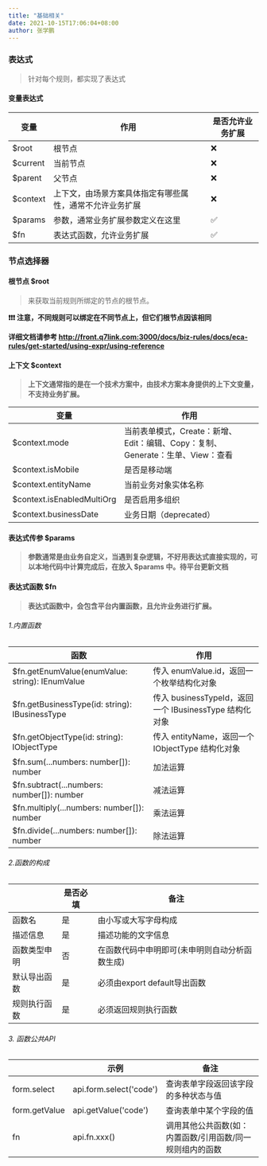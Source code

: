 ```yaml
---
title: "基础相关"
date: 2021-10-15T17:06:04+08:00
author: 张学鹏
---
```

### 表达式
> 针对每个规则，都实现了表达式
#### 变量表达式

| 变量 |	作用 |是否允许业务扩展 |
| --- | --- | --- |
| $root |	根节点 |	❌ |
| $current |	当前节点 |❌ |
| $parent |	父节点 |	❌ |
| $context |	上下文，由场景方案具体指定有哪些属性，通常不允许业务扩展 |	❌ |
| $params |	参数，通常业务扩展参数定义在这里 |✅ |
| $fn |	表达式函数，允许业务扩展 |	✅ |

### 节点选择器
#### 根节点 $root
> 来获取当前规则所绑定的节点的根节点。

<b>❗❗❗ 注意，不同规则可以绑定在不同节点上，但它们根节点因该相同<b/>

详细文档请参考 http://front.q7link.com:3000/docs/biz-rules/docs/eca-rules/get-started/using-expr/using-reference

#### 上下文 $context
> 上下文通常指的是在一个技术方案中，由技术方案本身提供的上下文变量，不支持业务扩展。

| 变量| 	作用| 
|---|---|
| $context.mode| 	当前表单模式，Create：新增、Edit：编辑、Copy：复制、Generate：生单、View：查看| 
| $context.isMobile| 	是否是移动端| 
| $context.entityName| 	当前业务对象实体名称| 
| $context.isEnabledMultiOrg| 	是否启用多组织| 
| $context.businessDate| 	业务日期（deprecated） |

#### 表达式传参 $params
> 参数通常是由业务自定义，当遇到复杂逻辑，不好用表达式直接实现的，可以本地代码中计算完成后，在放入 $params 中。待平台更新文档
 
#### 表达式函数 $fn
> 表达式函数中，会包含平台内置函数，且允许业务进行扩展。

###### 1.内置函数
| 函数| 作用| 
|---|---|
| $fn.getEnumValue(enumValue: string): IEnumValue	| 传入 enumValue.id，返回一个枚举结构化对象| 
| $fn.getBusinessType(id: string): IBusinessType	| 传入 businessTypeId，返回一个 IBusinessType 结构化对象| 
| $fn.getObjectType(id: string): IObjectType	| 传入 entityName，返回一个 IObjectType 结构化对象| 
| $fn.sum(...numbers: number[]): number	| 加法运算| 
| $fn.subtract(...numbers: number[]): number	| 减法运算| 
| $fn.multiply(...numbers: number[]): number	| 乘法运算| 
| $fn.divide(...numbers: number[]): number	| 除法运算| 

###### 2.函数的构成

| | 是否必填	| 备注| 
| --- | --- | --- |
函数名	| 是	| 由小写或大写字母构成| 
描述信息	| 是	| 描述功能的文字信息| 
函数类型申明	| 否	| 在函数代码中申明即可(未申明则自动分析函数生成)| 
| 默认导出函数	| 是	| 必须由export default导出函数| 
| 规则执行函数	| 是	| 必须返回规则执行函数|

###### 3. 函数公共API

| 	| 示例	| 备注| 
|---|---|---|
| form.select	| api.form.select('code')	| 查询表单字段返回该字段的多种状态与值| 
| form.getValue	| api.getValue('code')	| 查询表单中某个字段的值| 
| fn	| api.fn.xxx()	| 调用其他公共函数(如：内置函数/引用函数/同一规则组内的函数| 